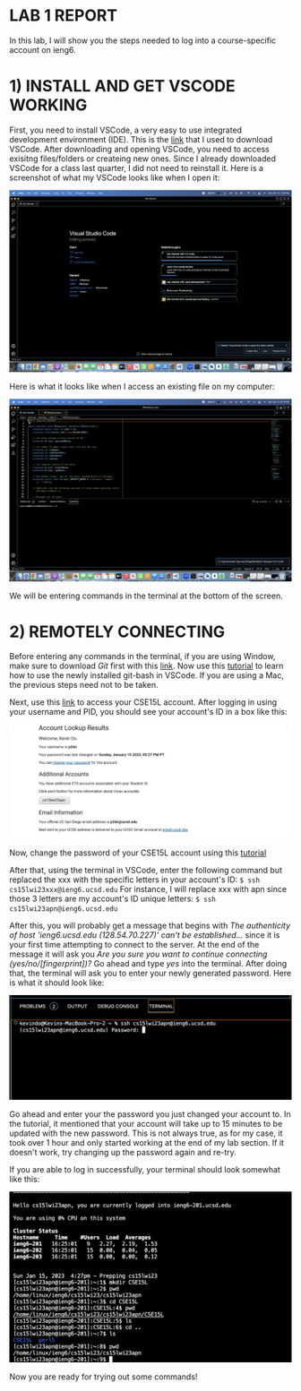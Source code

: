 # LAB 1 REPORT

In this lab, I will show you the steps needed to log into a course-specific account on ieng6.


# 1) INSTALL AND GET VSCODE WORKING 

First, you need to install VSCode, a very easy to use integrated development environment (IDE). This is the [link](https://code.visualstudio.com/) that I used to download VSCode.
After downloading and opening VSCode, you need to access exisitng files/folders or createing new ones. Since I already downloaded VSCode for a class 
last quarter, I did not need to reinstall it. Here is a screenshot of what my VSCode looks like when I open it:

![image](VSCode.png)

Here is what it looks like when I access an existing file on my computer: 

![image](FileVSCode.png)

We will be entering commands in the terminal at the bottom of the screen.

# 2) REMOTELY CONNECTING 

Before entering any commands in the terminal, if you are using Window, make sure to download *Git* first with this [link](https://gitforwindows.org/).
Now use this [tutorial](https://stackoverflow.com/questions/42606837/how-do-i-use-bash-on-windows-from-the-visual-studio-code-integrated-terminal/50527994#50527994) to learn how to use the newly installed git-bash in VSCode. If you are using a Mac, the previous steps need not to be taken.

Next, use this [link](https://sdacs.ucsd.edu/~icc/index.php) to access your CSE15L account. After logging in using your username and PID, you should see your account's ID in a box like this: 

![image](account.png)

Now, change the password of your CSE15L account using this [tutorial](https://docs.google.com/document/d/1hs7CyQeh-MdUfM9uv99i8tqfneos6Y8bDU0uhn1wqho/edit)

After that, using the terminal in VSCode, enter the following command but replaced the xxx with the specific letters in your account's ID: 
`$ ssh cs15lwi23xxx@ieng6.ucsd.edu` 
For instance, I will replace xxx with apn since those 3 letters are my account's ID unique letters:
`$ ssh cs15lwi23apn@ieng6.ucsd.edu`

After this, you will probably get a message that begins with *The authenticity of host 'ieng6.ucsd.edu (128.54.70.227)' can't be established...* since it
is your first time attempting to connect to the server. At the end of the message it will ask you *Are you sure you want to continue connecting (yes/no/[fingerprint])?* Go ahead and type *yes* into the terminal. After doing that, the terminal will ask you to enter your newly generated password.
Here is what it should look like:

![image](askingPass.png)

Go ahead and enter your the password you just changed your account to. In the tutorial, it mentioned that your account will take up to 15 minutes to be updated with the new password. This is not always true, as for my case, it took over 1 hour and only started working at the end of my lab section. If it doesn't work, try changing up the password again and re-try. 

If you are able to log in successfully, your terminal should look somewhat like this: 

![image](successful.png)

Now you are ready for trying out some commands!









